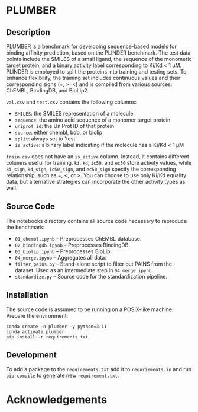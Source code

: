 # PLUMBER
## Description
PLUMBER is a benchmark for developing sequence-based models for binding affinity prediction, based on the PLINDER benchmark. The test data points include the SMILES of a small ligand, the sequence of the monomeric target protein, and a binary activity label corresponding to Ki/Kd < 1 μM. PLINDER is employed to split the proteins into training and testing sets. To enhance flexibility, the training set includes continuous values and their corresponding signs (=, >, <) and is compiled from various sources: ChEMBL, BindingDB, and BioLip2.

`val.csv` and `test.csv` contains the following columns:

- `SMILES`: the SMILES representation of a molecule
- `sequence`: the amino acid sequence of a monomer target protein
- `uniprot_id`: the UniProt ID of that protein
- `source`: either chembl, bdb, or biolip
- `split`: always set to 'test'
- `is_active`: a binary label indicating if the molecule has a Ki/Kd < 1 μM

`train.csv` does not have an `is_active` column. Instead, it contains different columns useful for training. `ki`, `kd`, `ic50`, and `ec50` store activity values, while `ki_sign`, `kd_sign`, `ic50_sign`, and `ec50_sign` specify the corresponding relationship, such as =, <, or >. You can choose to use only Ki/Kd equality data, but alternative strategies can incorporate the other activity types as well.


## Source Code
The notebooks directory contains all source code necessary to reproduce the benchmark:
- `01_chembl.ipynb` – Preprocesses ChEMBL database.
- `02_bindingdb.ipynb` – Preprocesses BindingDB.
- `03_biolip.ipynb` – Preprocesses BioLip.
- `04_merge.ipynb` – Aggregates all data.
- `filter_pains.py` – Stand-alone script to filter out PAINS from the dataset. Used as an intermediate step in `04_merge.ipynb`.
- `standardize.py` – Source code for the standardization pipeline.

## Installation
The source code is assumed to be running on a POSIX-like machine. Prepare the environment:
```
conda create -n plumber -y python=3.11
conda activate plumber
pip install -r requirements.txt
```

## Development
To add a package to the `requirements.txt` add it to `requriements.in` and run `pip-compile` to generate new `requirement.txt`.

# Acknowledgements
